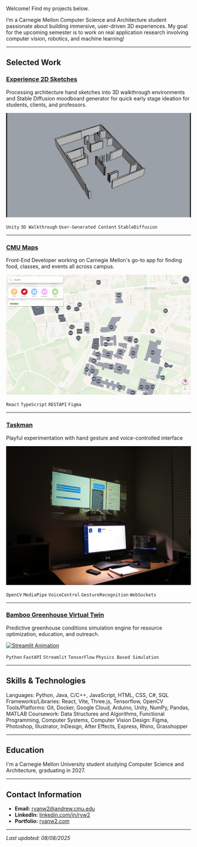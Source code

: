 Welcome! Find my projects below.

I’m a Carnegie Mellon Computer Science and Architecture student passionate about building immersive, user-driven 3D experiences. My goal for the upcoming semester is to work on real application research involving computer vision, robotics, and machine learning!

---

## Selected Work

### [Experience 2D Sketches](https://github.com/ryanw-2/w2)
Processing architecture hand sketches into 3D walkthrough environments and Stable Diffusion moodboard generator for quick early stage ideation for students, clients, and professors.

<a href="https://github.com/ryanw-2/w2">
  <img src="sHero_combined.gif" alt="3DM Animation" width="600" />
</a>

`Unity` `3D Walkthrough` `User-Generated Content` `StableDiffusion`

---

### [CMU Maps](https://github.com/ryanw-2/cmumaps)
Front-End Developer working on Carnegie Mellon's go-to app for finding food, classes, and events all across campus.

<a href="https://github.com/ryanw-2/cmumaps">
  <img src="cmumaps-demo.gif" alt="Key Pages Animation" width="600" />
</a>

`React` `TypeScript` `RESTAPI` `Figma`

---

### [Taskman](https://github.com/ryanw-2/taskman)
Playful experimentation with hand gesture and voice-controlled interface

<a href="https://github.com/ryanw-2/taskman">
  <img src="taskman-hero.JPG" alt="Animation Placeholder" width="600" />
</a>

`OpenCV` `MediaPipe` `VoiceControl` `GestureRecognition` `WebSockets`

---

### [Bamboo Greenhouse Virtual Twin](https://github.com/ryanw-2/sankofa_twin)
Predictive greenhouse conditions simulation engine for resource optimization, education, and outreach.

<a href="https://github.com/ryanw-2/sankofa_twin">
  <img src="Streamlit-speed.gif" alt="Streamlit Animation" width="600" />
</a>

`Python` `FastAPI` `Streamlit` `TensorFlow` `Physics Based Simulation`

---

## Skills & Technologies

Languages: Python, Java, C/C++, JavaScript, HTML, CSS, C#, SQL  
Frameworks/Libraries: React, Vite, Three.js, Tensorflow, OpenCV  
Tools/Platforms: Git, Docker, Google Cloud, Arduino, Unity, NumPy, Pandas, MATLAB
Coursework: Data Structures and Algorithms, Functional Programming, Computer Systems, Computer Vision
Design: Figma, Photoshop, Illustrator, InDesign, After Effects, Express, Rhino, Grasshopper

---

## Education

I'm a Carnegie Mellon University student studying Computer Science and Architecture, graduating in 2027.

---

## Contact Information

- **Email:** [ryanw2@andrew.cmu.edu](mailto:ryanw2@andrew.cmu.edu)
- **LinkedIn:** [linkedin.com/in/ryw2](https://linkedin.com/in/ryw2)
- **Portfolio:** [ryanw2.com](https://ryanw2.com)

---

*Last updated: 08/08/2025*
